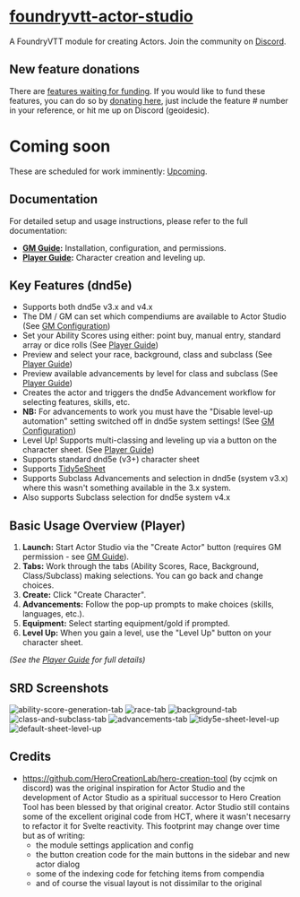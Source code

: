 # [foundryvtt-actor-studio](https://foundryvtt.com/packages/foundryvtt-actor-studio)
A FoundryVTT module for creating Actors. Join the community on [Discord](https://discord.gg/sQgVnSGRUj).

## New feature donations
There are [features waiting for funding](https://github.com/geoidesic/foundryvtt-actor-studio/milestone/6).
If you would like to fund these features, you can do so by [donating here](https://github.com/sponsors/geoidesic?frequency=one-time), just include the feature # number in your reference, or hit me up on Discord (geoidesic).

# Coming soon
These are scheduled for work imminently: [Upcoming](https://github.com/geoidesic/foundryvtt-actor-studio/milestone/7).

## Documentation

For detailed setup and usage instructions, please refer to the full documentation:

*   **[GM Guide](./docs/gm/README.md):** Installation, configuration, and permissions.
*   **[Player Guide](./docs/player/README.md):** Character creation and leveling up.

## Key Features (dnd5e)

- Supports both dnd5e v3.x and v4.x
- The DM / GM can set which compendiums are available to Actor Studio (See [GM Configuration](./docs/gm/configuration.md))
- Set your Ability Scores using either: point buy, manual entry, standard array or dice rolls (See [Player Guide](./docs/player/ability_scores.md))
- Preview and select your race, background, class and subclass (See [Player Guide](./docs/player/README.md))
- Preview available advancements by level for class and subclass (See [Player Guide](./docs/player/advancements.md))
- Creates the actor and triggers the dnd5e Advancement workflow for selecting features, skills, etc.
- **NB:** For advancements to work you must have the "Disable level-up automation" setting switched off in dnd5e system settings! (See [GM Configuration](./docs/gm/configuration.md))
- Level Up! Supports multi-classing and leveling up via a button on the character sheet. (See [Player Guide](./docs/player/leveling_up.md))
- Supports standard dnd5e (v3+) character sheet
- Supports [Tidy5eSheet](https://github.com/kgar/foundry-vtt-tidy-5e-sheets)
- Supports Subclass Advancements and selection in dnd5e (system v3.x) where this wasn't something available in the 3.x system.
- Also supports Subclass selection for dnd5e system v4.x

## Basic Usage Overview (Player)

1.  **Launch:** Start Actor Studio via the "Create Actor" button (requires GM permission - see [GM Guide](./docs/gm/player_permissions.md)).
2.  **Tabs:** Work through the tabs (Ability Scores, Race, Background, Class/Subclass) making selections. You can go back and change choices.
3.  **Create:** Click "Create Character".
4.  **Advancements:** Follow the pop-up prompts to make choices (skills, languages, etc.).
5.  **Equipment:** Select starting equipment/gold if prompted.
6.  **Level Up:** When you gain a level, use the "Level Up" button on your character sheet.

*(See the [Player Guide](./docs/player/README.md) for full details)*

## SRD Screenshots
![ability-score-generation-tab](https://github.com/user-attachments/assets/c651d816-7a61-48e8-a12b-1431b5fdf4ea)
![race-tab](https://github.com/user-attachments/assets/691a9da9-1ebf-4c0a-8f4e-001c9a325fb5)
![background-tab](https://github.com/user-attachments/assets/7ae21506-4b96-4471-a192-bc4718ab7b6f)
![class-and-subclass-tab](https://github.com/user-attachments/assets/841db4d3-bed0-4405-b883-96c954b570ae)
![advancements-tab](https://github.com/user-attachments/assets/a5e10640-fa5e-4ad3-9122-78204a437d40)
![tidy5e-sheet-level-up](https://github.com/user-attachments/assets/6ea020df-7533-4a75-b1f6-1e152927d355)
![default-sheet-level-up](https://github.com/user-attachments/assets/5d0dace6-7148-41ab-b8a3-44e2e05eeca5)

## Credits
- https://github.com/HeroCreationLab/hero-creation-tool (by ccjmk on discord) was the original inspiration for Actor Studio and the development of Actor Studio as a spiritual successor to Hero Creation Tool has been blessed by that original creator. Actor Studio still contains some of the excellent original code from HCT, where it wasn't necesarry to refactor it for Svelte reactivity. This footprint may change over time but as of writing:
  - the module settings application and config
  - the button creation code for the main buttons in the sidebar and new actor dialog
  - some of the indexing code for fetching items from compendia
  - and of course the visual layout is not dissimilar to the original
